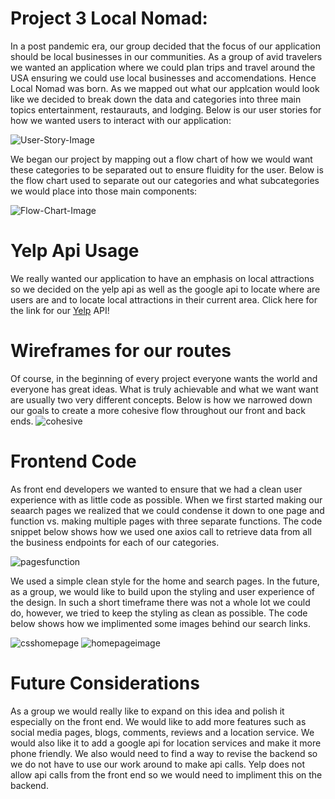# Project 3 Local Nomad:

In a post pandemic era, our group decided that the focus of our application should be local businesses in our communities. 
As a group of avid travelers we wanted an application where we could plan trips and travel around the USA
ensuring we could use local businesses and accomendations. Hence Local Nomad was born. As we mapped out what our applcation would 
look like we decided to break down the data and categories into three main topics 
entertainment, restaurauts, and lodging. 
Below is our user stories for how we wanted users to interact with our application:

![User-Story-Image](https://github.com/ariellekatherine92/Project-3-front-end/blob/main/Photos/userstory.png?raw=true)

We began our project by mapping out a flow chart of how we would want these categories to be separated out to ensure fluidity for the user. Below is the flow chart used to separate out our categories and what subcategories we would place into those main components:

![Flow-Chart-Image](https://github.com/ariellekatherine92/Project-3-front-end/blob/main/Photos/flowchart.png?raw=true)

# Yelp Api Usage

We really wanted our application to have an emphasis on local attractions so we decided on the yelp api as well as the google api to locate where are users are 
and to locate local attractions in their current area. Click here for the link for our  [Yelp](https://www.yelp.com/developers/documentation/v3/get_started) API!

# Wireframes for our routes

Of course, in the beginning of every project everyone wants the world and everyone has great ideas. What is truly achievable and what we want want are usually two
very different concepts. Below is how we narrowed down our goals to create a more cohesive flow throughout our front and back ends. 
![cohesive](https://github.com/ariellekatherine92/Project-3-front-end/blob/main/Photos/cohesive.png?raw=true)

# Frontend Code 
As front end developers we wanted to ensure that we had a clean user experience with as little code as possible. When we first started making our seaarch pages we realized that we could condense it down to one page and function vs. making multiple pages with three separate functions. The code snippet below shows how we used one axios call to retrieve data from all the business endpoints for each of our categories. 

![pagesfunction](https://github.com/ariellekatherine92/Project-3-front-end/blob/main/Photos/pagesfunction.png?raw=true)

We used a simple clean style for the home and search pages. In the future, as a group, we would like to build upon the styling and user experience of the design. In such a short timeframe there was not a whole lot we could do, however, we tried to keep the styling as clean as possible. The code below shows how we implimented some images behind our search links.

![csshomepage](https://github.com/ariellekatherine92/Project-3-front-end/blob/main/Photos/csshomepage.png?raw=true)
![homepageimage](https://github.com/ariellekatherine92/Project-3-front-end/blob/main/Photos/homepageimage.png?raw=true)

# Future Considerations 

As a group we would really like to expand on this idea and polish it especially on the front end. We would like to add more features such as social media pages, blogs, comments, reviews and a location service. We would also like it to add a google api for location services and make it more phone friendly. We also would need to find a way to revise the backend so we do not have to use our work around to make api calls. Yelp does not allow api calls from the front end so we would need to impliment this on the backend.





